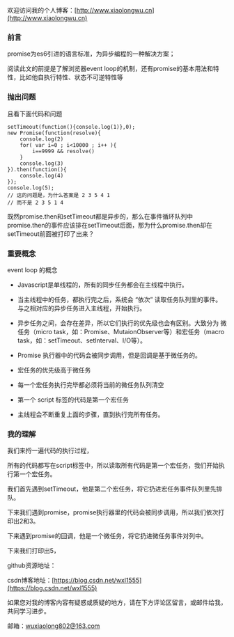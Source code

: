 欢迎访问我的个人博客：[http://www.xiaolongwu.cn](http://www.xiaolongwu.cn)

### 前言
promise为es6引进的语言标准，为异步编程的一种解决方案；

阅读此文的前提是了解浏览器event loop的机制，还有promise的基本用法和特性，比如他自执行特性、状态不可逆特性等

### 抛出问题
且看下面代码和问题
```
setTimeout(function(){console.log(1)},0);
new Promise(function(resolve){
    console.log(2)
    for( var i=0 ; i<10000 ; i++ ){
        i==9999 && resolve()
    }
    console.log(3)
}).then(function(){
    console.log(4)
});
console.log(5);
// 这的问题是，为什么答案是 2 3 5 4 1
// 而不是 2 3 5 1 4
 ```
 既然promise.then和setTimeout都是异步的，那么在事件循环队列中  promise.then的事件应该排在setTimeout后面，那为什么promise.then却在setTimeout前面被打印了出来？
 
### 重要概念
event loop 的概念

- Javascript是单线程的，所有的同步任务都会在主线程中执行。

- 当主线程中的任务，都执行完之后，系统会 “依次” 读取任务队列里的事件。与之相对应的异步任务进入主线程，开始执行。
- 异步任务之间，会存在差异，所以它们执行的优先级也会有区别。大致分为 微任务（micro task，如：Promise、MutaionObserver等）和宏任务（macro task，如：setTimeout、setInterval、I/O等）。
- Promise 执行器中的代码会被同步调用，但是回调是基于微任务的。
- 宏任务的优先级高于微任务
- 每一个宏任务执行完毕都必须将当前的微任务队列清空
- 第一个 script 标签的代码是第一个宏任务
- 主线程会不断重复上面的步骤，直到执行完所有任务。

### 我的理解
我们来捋一遍代码的执行过程，

所有的代码都写在script标签中，所以读取所有代码是第一个宏任务，我们开始执行第一个宏任务。

我们首先遇到setTimeout，他是第二个宏任务，将它扔进宏任务事件队列里先排队。

下来我们遇到promise，promise执行器里的代码会被同步调用，所以我们依次打印出2和3。

下来遇到promise的回调，他是一个微任务，将它扔进微任务事件对列中。

下来我们打印出5，









github资源地址：[]()

csdn博客地址：[https://blog.csdn.net/wxl1555](https://blog.csdn.net/wxl1555)

如果您对我的博客内容有疑惑或质疑的地方，请在下方评论区留言，或邮件给我，共同学习进步。

邮箱：wuxiaolong802@163.com
